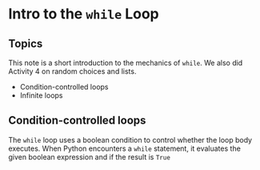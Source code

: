 # Intro to the `while` Loop

## Topics

This note is a short introduction to the mechanics of `while`. We also did Activity 4 on random choices and lists.

- Condition-controlled loops
- Infinite loops

## Condition-controlled loops

The `while` loop uses a boolean condition to control whether the loop body executes. When Python encounters a `while` statement, it evaluates the given boolean expression and if the result is `True`
